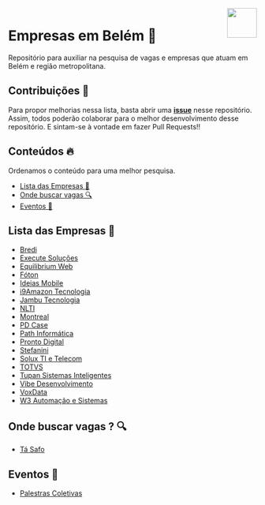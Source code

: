 <img align="right" src="https://github.com/vuejs-norte/artworks/blob/master/logo-60x60.png?raw=true" width="60"/>

# Empresas em Belém 🏢
Repositório para auxiliar na pesquisa de vagas e empresas que atuam em Belém e região metropolitana.

## Contribuições 📌

Para propor melhorias nessa lista, basta abrir uma **[issue](https://github.com/vuejs-norte/empresas-belem/issues)** nesse repositório. Assim, todos poderão colaborar para o melhor desenvolvimento desse repositório. E sintam-se à vontade em fazer Pull Requests!!

## Conteúdos 🔥
Ordenamos o conteúdo para uma melhor pesquisa.
- [Lista das Empresas 🏢 ](#lista-das-empresas)
- [Onde buscar vagas 🔍 ](#onde-buscar-vagas-)
- [Eventos 📆](#eventos-)

## Lista das Empresas 🏢

* [Bredi](http://www.bredi.com.br/v3/)
* [Execute Soluções](https://executeti.com.br/site/)
* [Equilibrium Web](http://www.equilibriumweb.com/2015/)
* [Fóton](http://www.foton.la/index.php/belem-pa)
* [Ideias Mobile](http://www.ideiasmobile.com.br/)
* [i9Amazon Tecnologia](http://i9amazon.com.br)
* [Jambu Tecnologia](http://www.jambu.com.br/xss/)
* [NLTI](https://www.nlti.com.br/)
* [Montreal](https://www.montreal.com.br/)
* [PD Case](http://www.pdcase.com/site/)
* [Path Informática](http://www.pathinformatica.com.br/site/)
* [Pronto Digital](http://www.prontodigital.com.br/v2/)
* [Stefanini](https://stefanini.com/pt-br/)
* [Solux TI e Telecom](http://www.soluxti.com.br/)
* [TOTVS](https://www.totvs.com/home/)
* [Tupan Sistemas Inteligentes](https://tupansi.com)
* [Vibe Desenvolvimento](http://www.vibedesenv.com/)
* [VoxData](https://www.voxdatati.com.br/)
* [W3 Automação e Sistemas](http://w3as.com.br/)



## Onde buscar vagas ? 🔍

* [Tá Safo](https://trampos.tasafo.org/)


## Eventos 📆

* [Palestras Coletivas](https://palestrascoletivas.tasafo.org/)
